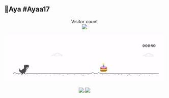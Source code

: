 ##  🚀Aya #Ayaa17

<p align="center"> 
  Visitor count<br>
  <img src="https://profile-counter.glitch.me/Ayaa17/count.svg" />
</p>

<p align="center"> 
  <img width=600 src="./res/google_d.gif" />
</p>

<p align="center"> 
  <a href="https://github.com/anuraghazra/github-readme-stats">
    <img height=280 align="center" src="https://github-readme-stats.vercel.app/api?username=Ayaa17&rank_icon=github&theme=dracula&show=reviews,discussions_started,discussions_answered,prs_merged,prs_merged_percentage" />
  </a>
  <a href="https://github.com/anuraghazra/github-readme-stats">
    <img height=280 align="center" src="https://github-readme-stats.vercel.app/api/top-langs?username=Ayaa17&theme=dracula&layout=donut-vertical&langs_count=8&card_width=320" />
  </a>
</p>



<!--
**Ayaa17/Ayaa17** is a ✨ _special_ ✨ repository because its `README.md` (this file) appears on your GitHub profile.

Here are some ideas to get you started:

- 🔭 I’m currently working on ...
- 🌱 I’m currently learning ...
- 👯 I’m looking to collaborate on ...
- 🤔 I’m looking for help with ...
- 💬 Ask me about ...
- 📫 How to reach me: ...
- 😄 Pronouns: ...
- ⚡ Fun fact: ...
-->
